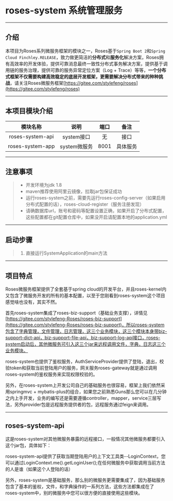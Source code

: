 # roses-system 系统管理服务

---
   
## 介绍
本项目为Roses系列微服务框架的模块之一，Roses基于`Spring Boot 2`和`Spring Cloud Finchley.RELEASE`，致力做更简洁的**分布式**和**服务化**解决方案，Roses拥有高效率的开发体验，提供可靠消息最终一致性分布式事务解决方案，提供基于调用链的服务治理，提供可靠的服务异常定位方案（Log + Trace）等等，**一个分布式框架不仅需要构建高效稳定的底层开发框架，更需要解决分布式带来的种种挑战**，请关注Roses微服务框架[https://gitee.com/stylefeng/roses](https://gitee.com/stylefeng/roses)

---

## 本项目模块介绍

| 模块名称 | 说明 | 端口 | 备注 |
| :---: | :---: | :---: | :---: |
| roses-system-api | system接口 | 无 | 接口 |
| roses-system-app | system微服务 | 8001 | 具体服务 |

---

## 注意事项

> * 开发环境为jdk 1.8
> * maven推荐使用阿里云镜像，拉取jar包保证成功
> * 运行roses-system之前，需要先运行roses-config-server（如果启用分布式配置的话），roses-cloud-register（服务注册发现）
> * 请确数据库url，账号和密码等配置设置正确，如果开启了分布式配置，这些配置都在git配置仓库中，如果没开启请配置本地的application.yml

---

## 启动步骤

> 1. 直接运行SystemApplication的main方法

---

## 项目特点

Roses微服务框架提供了全套基于spring cloud的开发平台，并且roses-kernel内又包含了微服务开发的所有的基本配置，以至于您刚看到roses-system这个项目感觉啥也没有，其实不然。

首先roses-system集成了roses-biz-support（基础业务支撑），详情见[https://gitee.com/stylefeng-Roses/roses-biz-support](https://gitee.com/stylefeng-Roses/roses-biz-support)，所以roses-system包含了字典管理，文件管理，日志管理，这三个业务模块，这三个模块本身带biz-support-dict-api，biz-support-file-api，biz-support-log-api接口，roses-system启动后，其他微服务可引入这三个jar来远程调用文件，字典，日志这三个业务模块。

roses-system也提供了鉴权服务，AuthServiceProvider提供了登陆，退出，校验token和获取当前登陆用户的服务，网关服务roses-gateway就是通过调用roses-system的鉴权服务来实现权限校验的。

另外，在roses-system上开发公司自己的基础服务也很容易，框架上我们依然采用springmvc + mybatis-plus的组合，如果您之前熟悉Guns那么您可以在几分钟之内上手开发，业务的编写还是需要遵循controller，mapper，service三层写法，另外provider包是远程服务提供者的包，远程服务通过feign来调用。

---

## roses-system-api

这是roses-system对其他微服务暴露的远程接口，一般情况其他微服务都要引入这个jar包，具体如下：

roses-system-api提供了获取当期登陆用户的上下文工具类--LoginContext，您可以通过LoginContext.me().getLoginUser();在任何微服务中获取调用当前方法的人是谁（如果这个人登陆的话）

另外，roses-system是基础服务，那么别的微服务更需要集成了，因为基础服务包含了基本的鉴权，文件，和字典操作的一系列方法，这些方法都集成在了roses-system中，别的微服务中您可以很方便的直接使用这些模块。

 